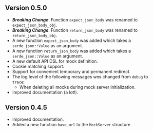 ## Version 0.5.0
- _**Breaking Change**_: Function `expect_json_body` was renamed to `expect_json_body_obj`. 
- _**Breaking Change**_: Function `return_json_body` was renamed to `return_json_body_obj`. 
- A new function `expect_json_body` was added which takes a `serde_json::Value` as an argument. 
- A new function `return_json_body` was added which takes a `serde_json::Value` as an argument.
- A new default API DSL for mock definition.
- Cookie matching support. 
- Support for convenient temporary and permanent redirect.
- The log level of the following messages wes changed from `debug` to `trace`:
  - When deleting all mocks during mock server initialization. 
- Improved documentation (a lot!).

## Version 0.4.5
- Improved documentation.
- Added a new function `base_url` to the `MockServer` structure.
